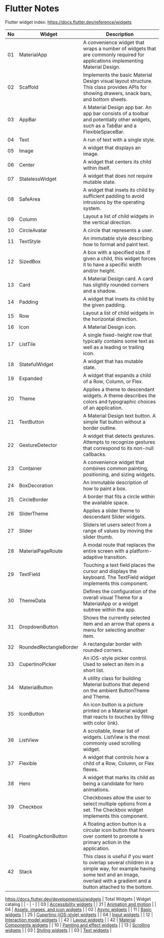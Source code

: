 # Flutter Notes
Flutter widget index: https://docs.flutter.dev/reference/widgets

| No | Widget | Description |
| - | - | - |
| 01 | MaterialApp | A convenience widget that wraps a number of widgets that are commonly required for applications implementing Material Design. |
| 02 | Scaffold | Implements the basic Material Design visual layout structure. This class provides APIs for showing drawers, snack bars, and bottom sheets. | 
| 03 | AppBar | A Material Design app bar. An app bar consists of a toolbar and potentially other widgets, such as a TabBar and a FlexibleSpaceBar. |
| 04 | Text | A run of text with a single style. |
| 05 | Image | A widget that displays an image. |
| 06 | Center | A widget that centers its child within itself. |
| 07 | StatelessWidget |  A widget that does not require mutable state. |
| 08 | SafeArea | A widget that insets its child by sufficient padding to avoid intrusions by the operating system. |
| 09 | Column | Layout a list of child widgets in the vertical direction. |
| 10 | CircleAvatar | A circle that represents a user. |
| 11 | TextStyle | An immutable style describing how to format and paint text. |
| 12 | SizedBox | A box with a specified size. If given a child, this widget forces it to have a specific width and/or height. |
| 13 | Card | A Material Design card. A card has slightly rounded corners and a shadow. |
| 14 | Padding | A widget that insets its child by the given padding. |
| 15 | Row | Layout a list of child widgets in the horizontal direction. |
| 16 | Icon | A Material Design icon. |
| 17 | ListTile | A single fixed-height row that typically contains some text as well as a leading or trailing icon. |
| 18 | StatefulWidget | A widget that has mutable state. |
| 19 | Expanded | A widget that expands a child of a Row, Column, or Flex. |
| 20 | Theme | Applies a theme to descendant widgets. A theme describes the colors and typographic choices of an application. |
| 21 | TextButton | A Material Design text button. A simple flat button without a border outline. |
| 22 | GestureDetector | A widget that detects gestures. Attempts to recognize gestures that correspond to its non-null callbacks. |
| 23 | Container | A convenience widget that combines common painting, positioning, and sizing widgets. |
| 24 | BoxDecoration | An immutable description of how to paint a box. |
| 25 | CircleBorder | A border that fits a circle within the available space. |
| 26 | SliderTheme | Applies a slider theme to descendant Slider widgets. |
| 27 | Slider | Sliders let users select from a range of values by moving the slider thumb. |
| 28 | MaterialPageRoute | A modal route that replaces the entire screen with a platform-adaptive transition. |
| 29 | TextField | Touching a text field places the cursor and displays the keyboard. The TextField widget implements this component. |
| 30 | ThemeData | Defines the configuration of the overall visual Theme for a MaterialApp or a widget subtree within the app. |
| 31 | DropdownButton | Shows the currently selected item and an arrow that opens a menu for selecting another item. |
| 32 | RoundedRectangleBorder | A rectangular border with rounded corners. |
| 33 | CupertinoPicker | An iOS-style picker control. Used to select an item in a short list. |
| 34 | MaterialButton | A utility class for building Material buttons that depend on the ambient ButtonTheme and Theme. |
| 35 | IconButton | An icon button is a picture printed on a Material widget that reacts to touches by filling with color (ink). |
| 36 | ListView | A scrollable, linear list of widgets. ListView is the most commonly used scrolling widget. |
| 37 | Flexible | A widget that controls how a child of a Row, Column, or Flex flexes. |
| 38 | Hero | A widget that marks its child as being a candidate for hero animations. |
| 39 | Checkbox | Checkboxes allow the user to select multiple options from a set. The Checkbox widget implements this component. |
| 41 | FloatingActionButton | A floating action button is a circular icon button that hovers over content to promote a primary action in the application. |
| 42 | Stack | This class is useful if you want to overlap several children in a simple way, for example having some text and an image, overlaid with a gradient and a button attached to the bottom. |

https://docs.flutter.dev/development/ui/widgets
| Total Widgets | Widget catalog | 
| - | - | 
| 03 | [Accessibility widgets](https://docs.flutter.dev/development/ui/widgets/accessibility) | 
| 21 | [Animation and motion](https://docs.flutter.dev/development/ui/widgets/animation) | 
| 04 | [Assets, images, and icon widgets](https://docs.flutter.dev/development/ui/widgets/assets) | 
| 02 | [Async widgets](https://docs.flutter.dev/development/ui/widgets/async) |
| 11 | [Basic widgets](https://docs.flutter.dev/development/ui/widgets/basics) |
| 25 | [Cupertino (iOS-style) widgets](https://docs.flutter.dev/development/ui/widgets/cupertino) |
| 04 | [Input widgets](https://docs.flutter.dev/development/ui/widgets/input) |
| 12 | [Interaction model widgets](https://docs.flutter.dev/development/ui/widgets/interaction) |
| 42 | [Layout widgets](https://docs.flutter.dev/development/ui/widgets/layout) |
| 42 | [Material Components widgets](https://docs.flutter.dev/development/ui/widgets/material) |
| 10 | [Painting and effect widgets](https://docs.flutter.dev/development/ui/widgets/painting) |
| 13 | [Scrolling widgets](https://docs.flutter.dev/development/ui/widgets/scrolling) |
| 03 | [Styling widgets](https://docs.flutter.dev/development/ui/widgets/styling) |
| 03 | [Text widgets](https://docs.flutter.dev/development/ui/widgets/text) |
